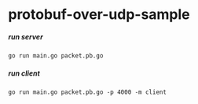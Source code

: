 # protobuf-over-udp-sample

##### run server

```
go run main.go packet.pb.go

```

##### run client

```
go run main.go packet.pb.go -p 4000 -m client
```
